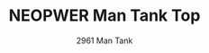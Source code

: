 ---
layout: product
title: NEOPWER Man Tank Top
subtitle: 2961 Man Tank
feature_image:
  - /active/2961-v-man.png
  - /active/2961-v-man-1.png
price: '38.00'
categories: Upper Body
---